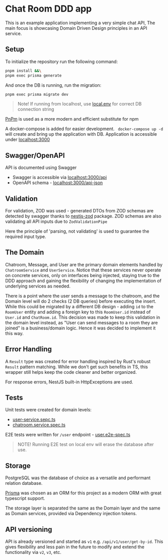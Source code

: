 # Chat Room DDD app

This is an example application implementing a very simple chat API,
The main focus is showcasing Domain Driven Design principles in an API service.

## Setup

To initialize the repository run the following command:

```bash
pnpm install &&\
pnpm exec prisma generate
```

And once the DB is running, run the migration:
```bash
pnpm exec prisma migrate dev
```
>Note! If running from localhost, use [local.env](./local.env) for correct DB connection string

[PnPm](https://pnpm.io/) is used as a more modern and efficient substitute for npm

A docker-compose is added for easier development.
` docker-compose up -d` will create and bring up the application with DB.
Application is accessible under [localhost:3000](http://localhost:3000)

## Swagger/OpenAPI

API is documented using Swagger

- Swagger is accessible via [localhost:3000/api](http//localhost:3000/api)
- OpenAPI schema - [localhost:3000/api-json](http://localhost:3000/api-json)

## Validation

For validation, ZOD was used - generated DTOs from ZOD schemas are detected by swagger thanks to [nestjs-zod](https://github.com/risenforces/nestjs-zod) package.
ZOD schemas are also validating all API inputs due to `ZodValidationPipe`

Here the principle of 'parsing, not validating' is used to guarantee the required input type.

## The Domain

Chatroom, Message, and User are the primary domain elements handled by `ChatroomService` and `UserService`. Notice that these services never operate on concrete services, only on interfaces being injected, staying true to the DDD approach and gaining the flexibility of changing the implementation of underlying services as needed.

There is a point where the user sends a message to the chatroom, and the Domain level will do 2 checks (2 DB queries) before executing the insert.
While this could be migrated by a different DB design - adding `id` to the `RoomUser` entity and adding a foreign key to this `RoomUser.id` instead of `User.id` and `ChatRoom.id`. This decision was made to keep this validation in the domain level instead, as "User can send messages to a room they are joined" is a business/domain logic. Hence it was decided to implement it this way.

## Error Handling

A `Result` type was created for error handling inspired by Rust's robust `Result` pattern matching.
While we don't get such benefits in TS, this wrapper still helps keep the code cleaner and better organized.

For response errors, NestJS built-in HttpExceptions are used.

## Tests

Unit tests were created for domain levels:

- [user-service.sepc.ts](./src/user/user.service.spec.ts)
- [chatroom.service.spec.ts](./src/chatroom/chatroom.service.spec.ts)

E2E tests were written for `/user` endpoint - [user.e2e-spec.ts](./test/user.e2e-spec.ts)

> NOTE! Running E2E test on local env will erase the database after use.

## Storage

PostgreSQL was the database of choice as a versatile and performant relation database.

[Prisma](https://www.prisma.io) was chosen as an ORM for this project as a modern ORM with great typescript support.

The storage layer is separated the same as the Domain layer and the same as Domain services, provided via Dependency injection tokens.

## API versioning

API is already versioned and started as `v1` e.g. `/api/v1/user/get-by-id`. This gives flexibility and less pain in the future to modify and extend the functionality via `v2`, `v3`, etc.
